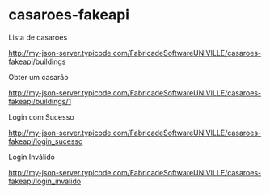 # casaroes-fakeapi

Lista de casaroes

http://my-json-server.typicode.com/FabricadeSoftwareUNIVILLE/casaroes-fakeapi/buildings


Obter um casarão


http://my-json-server.typicode.com/FabricadeSoftwareUNIVILLE/casaroes-fakeapi/buildings/1


Login com Sucesso

http://my-json-server.typicode.com/FabricadeSoftwareUNIVILLE/casaroes-fakeapi/login_sucesso

Login Inválido

http://my-json-server.typicode.com/FabricadeSoftwareUNIVILLE/casaroes-fakeapi/login_invalido
